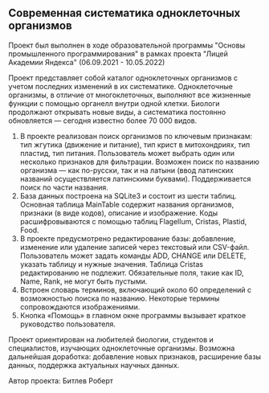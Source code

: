 ## Современная систематика одноклеточных организмов

Проект был выполнен в ходе образовательной программы "Основы промышленного программирования" в рамках проекта "Лицей Академии Яндекса" (06.09.2021 - 10.05.2022)

Проект представляет собой каталог одноклеточных организмов с учетом последних изменений в их систематике. Одноклеточные организмы, в отличие от многоклеточных, выполняют все жизненные функции с помощью органелл внутри одной клетки. Биологи продолжают открывать новые виды, а систематика постоянно обновляется — сегодня известно более 70 000 видов.
1. В проекте реализован поиск организмов по ключевым признакам: тип жгутика (движение и питание), тип крист в митохондриях, тип пластид, тип питания. Пользователь может выбрать один или несколько признаков для фильтрации.
Возможен поиск по названию организма — как по-русски, так и на латыни (ввод латинских названий осуществляется латинскими буквами). Поддерживается поиск по части названия.
2. База данных построена на SQLite3 и состоит из шести таблиц. Основная таблица MainTable содержит названия организмов, признаки (в виде кодов), описание и изображение. Коды расшифровываются с помощью таблиц Flagellum, Cristas, Plastid, Food.
3. В проекте предусмотрено редактирование базы: добавление, изменение или удаление записей через текстовый или CSV-файл. Пользователь может задать команды ADD, CHANGE или DELETE, указать таблицу и нужные значения. Таблица Cristas редактированию не подлежит. Обязательные поля, такие как ID, Name, Rank, не могут быть пустыми.
4. Встроен словарь терминов, включающий около 60 определений с возможностью поиска по названию. Некоторые термины сопровождаются изображениями.
5. Кнопка «Помощь» в главном окне программы вызывает краткое руководство пользователя.

Проект ориентирован на любителей биологии, студентов и специалистов, изучающих одноклеточные организмы. Возможна дальнейшая доработка: добавление новых признаков, расширение базы данных, поддержка актуальных научных данных.

Автор проекта: Битлев Роберт